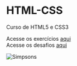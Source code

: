 # HTML-CSS
 Curso de HTML5 e CSS3

Acesse os exercícios <a href='https://github.com/alysson-f/HTML-CSS/tree/main/exercicios'>aqui</a> <br>
Acesse os desafios <a href='https://github.com/alysson-f/HTML-CSS/tree/main/desafios'>aqui</a>

<img scr="https://super.abril.com.br/wp-content/uploads/2018/07/566ee0ae82bee174ca0300dahomer-simpson.jpeg" alt="Simpsons">
